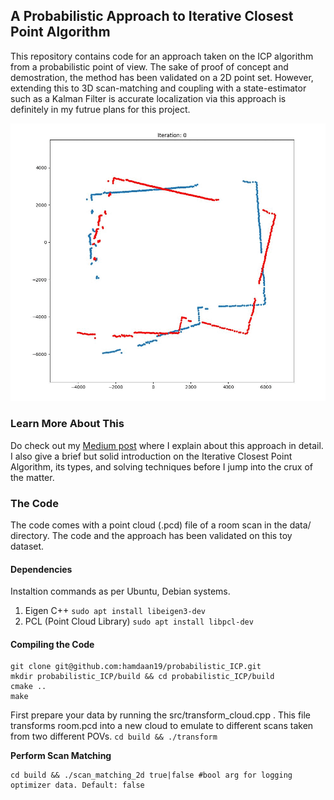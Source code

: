 ## A Probabilistic Approach to Iterative Closest Point Algorithm

This repository contains code for an approach taken on the ICP algorithm from a probabilistic point of view. The sake of proof of concept and demostration, the method has been validated on a 2D point set. However, extending this to 3D scan-matching and coupling with a state-estimator such as a Kalman Filter is accurate localization via this approach is definitely in my futrue plans for this project.  
<p align="center">
 <img src="data/probabilistic_icp.gif" width=600/>
</p>

### Learn More About This
Do check out my [Medium post](https://medium.com/@mhamdaan/a-probabilistic-approach-to-the-iterative-closest-point-algorithm-78092928555c) where I explain about this approach in detail. I also give a brief but solid introduction on the Iterative Closest Point Algorithm, its types, and solving techniques before I jump into the crux of the matter. 

### The Code
The code comes with a point cloud (.pcd) file of a room scan in the data/ directory. The code and the approach has been validated on this toy dataset. 

#### Dependencies
Instaltion commands as per Ubuntu, Debian systems. 
1. Eigen C++ `sudo apt install libeigen3-dev` 
2. PCL (Point Cloud Library) `sudo apt install libpcl-dev`

#### Compiling the Code

```
git clone git@github.com:hamdaan19/probabilistic_ICP.git
mkdir probabilistic_ICP/build && cd probabilistic_ICP/build
cmake ..
make
```

First prepare your data by running the src/transform_cloud.cpp . This file transforms room.pcd into a new cloud to emulate to different scans taken from two different POVs. 
`cd build && ./transform`

<b>Perform Scan Matching</b>
```
cd build && ./scan_matching_2d true|false #bool arg for logging optimizer data. Default: false 
```


